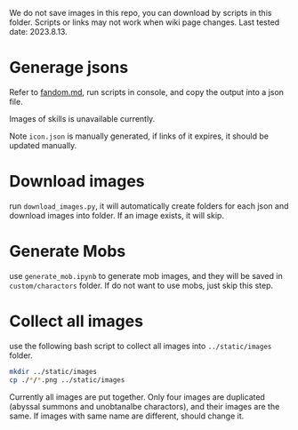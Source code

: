 We do not save images in this repo, you can download by scripts 
in this folder. Scripts or links may not work when wiki page changes.
Last tested date: 2023.8.13.

# Generage jsons
Refer to [fandom.md](fandom.md), run scripts in console, and copy
the output into a json file. 

Images of skills is unavailable currently.

Note `icon.json` is manually generated, if links of it expires, it should be
updated manually.

# Download images
run `download_images.py`, it will automatically create folders for each json
and download images into folder. If an image exists, it will skip.

# Generate Mobs
use `generate_mob.ipynb` to generate mob images, and they will be saved in 
`custom/charactors` folder. If do not want to use mobs, just skip this step.

# Collect all images
use the following bash script to collect all images into 
`../static/images` folder.
<!-- ```bash
mkdir ../static/images; find . -name '*.png' -exec bash -c 'for file do j=`basename "$file"`; cp "$file" ../static/images/"$j"; done;' bash {} +
``` -->
```bash
mkdir ../static/images
cp ./*/*.png ../static/images
```
Currently all images are put together. Only four images are duplicated 
(abyssal summons and unobtanalbe charactors), and their images are the same.
If images with same name are different, should change it.
